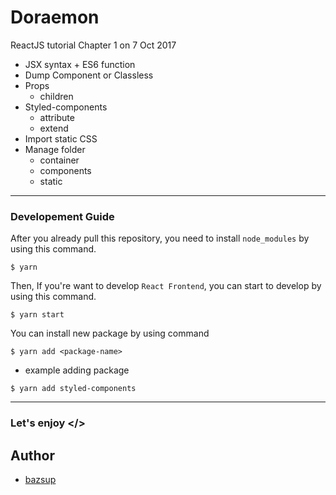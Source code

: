 # Doraemon
ReactJS tutorial Chapter 1 on 7 Oct 2017
 - JSX syntax + ES6 function
 - Dump Component or Classless
 - Props
    - children
 - Styled-components
    - attribute
    - extend
 - Import static CSS
 - Manage folder
    - container
    - components
    - static
 ___
### Developement Guide
After you already pull this repository, you need to install `node_modules` by using this command.

```
$ yarn
```
Then, If you're want to develop `React Frontend`, you can start to develop by using this command.
```
$ yarn start
```
You can install new package by using command
```
$ yarn add <package-name>
```
  - example adding package
  ```
  $ yarn add styled-components
  ```
___
### Let's enjoy </>

## Author
- [bazsup](https://github.com/bazsup)

